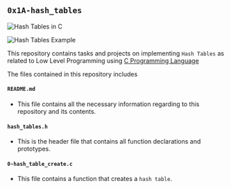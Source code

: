 ## `0x1A-hash_tables`

![Hash Tables in C](https://journaldev.nyc3.digitaloceanspaces.com/2020/01/hash_table.png)


![Hash Tables Example](https://upload.wikimedia.org/wikipedia/commons/thumb/d/d0/Hash_table_5_0_1_1_1_1_1_LL.svg/450px-Hash_table_5_0_1_1_1_1_1_LL.svg.png)

This repository contains tasks and projects on implementing `Hash Tables` as related to Low Level Programming using [C Programming Language](https://en.wikipedia.org/wiki/C_(programming_language))

The files contained in this repository includes

#### `README.md`
  - This file contains all the necessary information regarding to this repository and its contents.

#### `hash_tables.h`
  - This is the header file that contains all function declarations and prototypes.

#### `0-hash_table_create.c`
  - This file contains a function that creates a `hash table`.
